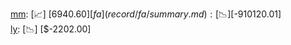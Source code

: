 [mm](record/mm/summary.md): [📈] [$6940.60]  
[fa](record/fa/summary.md): [📉] [$-910120.01]  
[ly](record/ly/summary.md): [📉] [$-2202.00]  
